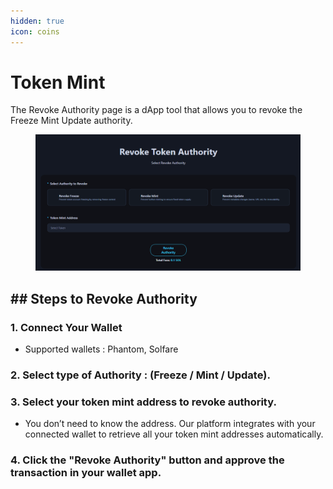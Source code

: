 ```yaml
---
hidden: true
icon: coins
---
```


# Token Mint

The Revoke Authority page is a dApp tool that allows you to revoke the Freeze Mint Update authority.

<figure><img src="../.gitbook/assets/revoke_auth.png" alt=""><figcaption></figcaption></figure>

## ## Steps to Revoke Authority

### 1. Connect Your Wallet

* Supported wallets : Phantom, Solfare

### 2. Select type of Authority : (Freeze / Mint / Update).

### 3. Select your token mint address to revoke authority.

* You don’t need to know the address. Our platform integrates with your connected wallet to retrieve all your token mint addresses automatically.

### 4. Click the "Revoke Authority" button and approve the transaction in your wallet app.
